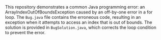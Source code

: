 This repository demonstrates a common Java programming error: an ArrayIndexOutOfBoundsException caused by an off-by-one error in a for loop. The `Bug.java` file contains the erroneous code, resulting in an exception when it attempts to access an index that is out of bounds. The solution is provided in `BugSolution.java`, which corrects the loop condition to prevent the error.